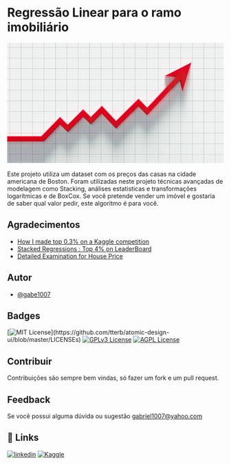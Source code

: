 
# Regressão Linear para o ramo imobiliário

<img src="/line_chart.jpg" alt="Tanzania Tourism Prediciton App" />

Este projeto utiliza um dataset com os preços das casas na cidade americana de Boston.
Foram utilizadas neste projeto técnicas avançadas de modelagem como Stacking, 
análises estatisticas e transformações logarítmicas e de BoxCox. Se você pretende 
vender um imóvel e gostaria de saber qual valor pedir, este algoritmo é para você.


## Agradecimentos 

 - [How I made top 0.3% on a Kaggle competition](https://www.kaggle.com/code/lavanyashukla01/how-i-made-top-0-3-on-a-kaggle-competition)
 - [Stacked Regressions : Top 4% on LeaderBoard](https://www.kaggle.com/code/serigne/stacked-regressions-top-4-on-leaderboard)
 - [Detailed Examination for House Price](https://www.kaggle.com/code/darkside92/detailed-examination-for-house-price-top-10)


## Autor

- [@gabe1007](https://github.com/gabe1007)


## Badges

[![MIT License](https://img.shields.io/apm/l/atomic-design-ui.svg?)](https://github.com/tterb/atomic-design-ui/blob/master/LICENSEs)
[![GPLv3 License](https://img.shields.io/badge/License-GPL%20v3-yellow.svg)](https://opensource.org/licenses/)
[![AGPL License](https://img.shields.io/badge/license-AGPL-blue.svg)](http://www.gnu.org/licenses/agpl-3.0)


## Contribuir

Contribuições são sempre bem vindas, só fazer um fork e um pull request. 


## Feedback

Se você possui alguma dúvida ou sugestão gabriel1007@yahoo.com


## 🔗 Links
[![linkedin](https://img.shields.io/badge/linkedin-0A66C2?style=for-the-badge&logo=linkedin&logoColor=white)](https://www.linkedin.com/in/gabrieldos-santos/)
[![Kaggle](https://img.shields.io/badge/kaggle-%2344BAE8.svg?&style=for-the-badge&logo=kaggle&logoColor=white)](https://www.kaggle.com/gabedossantos)

